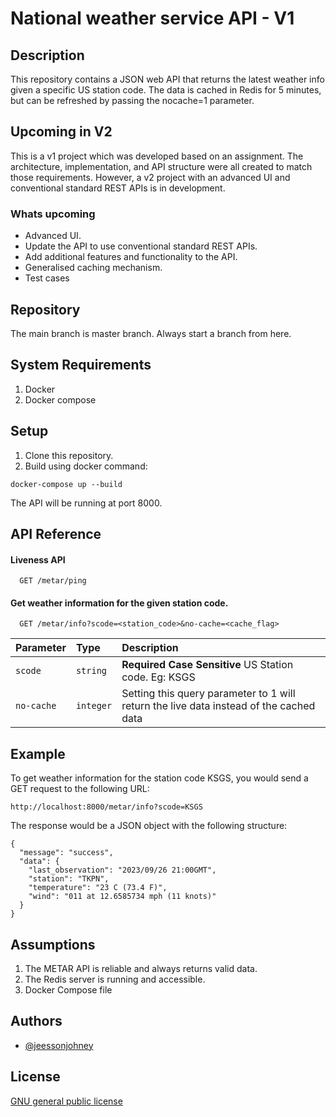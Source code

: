 # National weather service API - V1

## Description

This repository contains a JSON web API that returns the latest weather info given a specific US station code. The data is cached in Redis for 5 minutes, but can be refreshed by passing the nocache=1 parameter.

## Upcoming in V2

This is a v1 project which was developed based on an assignment. The architecture, implementation, and API structure were all created to match those requirements. However, a v2 project with an advanced UI and conventional standard REST APIs is in development.

### Whats upcoming

- Advanced UI.
- Update the API to use conventional standard REST APIs.
- Add additional features and functionality to the API.
- Generalised caching mechanism.
- Test cases

## Repository

The main branch is master branch. Always start a branch from here.

## System Requirements

1. Docker
2. Docker compose

## Setup

1. Clone this repository.
2. Build using docker command:

```
docker-compose up --build
```

The API will be running at port 8000.

## API Reference

#### Liveness API

```http
  GET /metar/ping
```

#### Get weather information for the given station code.

```http
  GET /metar/info?scode=<station_code>&no-cache=<cache_flag>
```

| Parameter  | Type      | Description                                                                            |
| :--------- | :-------- | :------------------------------------------------------------------------------------- |
| `scode`    | `string`  | **Required** **Case Sensitive** US Station code. Eg: KSGS                                             |
| `no-cache` | `integer` | Setting this query parameter to 1 will return the live data instead of the cached data |

## Example

To get weather information for the station code KSGS, you would send a GET request to the following URL:

```
http://localhost:8000/metar/info?scode=KSGS
```

The response would be a JSON object with the following structure:

```
{
  "message": "success",
  "data": {
    "last_observation": "2023/09/26 21:00GMT",
    "station": "TKPN",
    "temperature": "23 C (73.4 F)",
    "wind": "011 at 12.6585734 mph (11 knots)"
  }
}
```

## Assumptions

1. The METAR API is reliable and always returns valid data.
2. The Redis server is running and accessible.
3. Docker Compose file

## Authors

- [@jeessonjohney](https://github.com/jeessonjohney)

## License

[GNU general public license](https://www.gnu.org/licenses/gpl-3.0.en.html)
